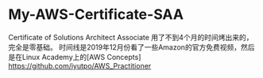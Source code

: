 # My-AWS-Certificate-SAA
Certificate of Solutions Architect Associate
用了不到4个月的时间烤出来的，完全是零基础。
时间线是2019年12月份看了一些Amazon的官方免费视频，然后是在Linux Academy上的[AWS Concepts] https://github.com/iyutpo/AWS_Practitioner
